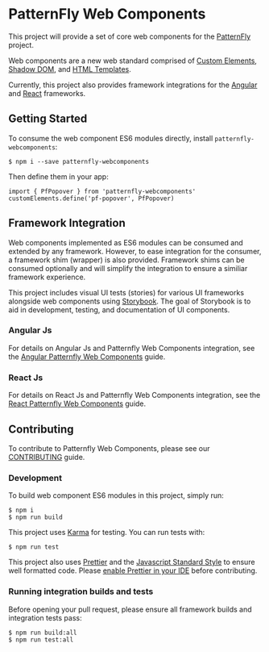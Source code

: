 # PatternFly Web Components
This project will provide a set of core web components for the [PatternFly](https://www.patternfly.org) project.

Web components are a new web standard comprised of [Custom Elements](https://w3c.github.io/webcomponents/spec/custom/), [Shadow DOM](https://w3c.github.io/webcomponents/spec/shadow/), and [HTML Templates](https://html.spec.whatwg.org/multipage/scripting.html#the-template-element/). 

Currently, this project also provides framework integrations for the [Angular](https://angular.io/) and [React](https://facebook.github.io/react/) frameworks.

## Getting Started
To consume the web component ES6 modules directly, install `patternfly-webcomponents`:
```
$ npm i --save patternfly-webcomponents
```
Then define them in your app:
```
import { PfPopover } from 'patternfly-webcomponents'
customElements.define('pf-popover', PfPopover)
```

## Framework Integration
Web components implemented as ES6 modules can be consumed and extended by any framework. However, to ease integration for the consumer, a framework shim (wrapper) is also provided. Framework shims can be consumed optionally and will simplify the integration to ensure a similiar framework experience.

This project includes visual UI tests (stories) for various UI frameworks alongside web components using [Storybook](https://storybook.js.org/). The goal of Storybook is to aid in development, testing, and documentation of UI components.

### Angular Js
For details on Angular Js and Patternfly Web Components integration, see the [Angular Patternfly Web Components](frameworks/angular) guide.

### React Js
For details on React Js and Patternfly Web Components integration, see the [React Patternfly Web Components](frameworks/react) guide.

## Contributing
To contribute to Patternfly Web Components, please see our [CONTRIBUTING](CONTRIBUTING.md) guide.

### Development
To build web component ES6 modules in this project, simply run:
```
$ npm i
$ npm run build
```
This project uses [Karma](http://karma-runner.github.io/1.0/index.html) for testing. You can run tests with:
```
$ npm run test
```
This project also uses [Prettier](https://github.com/prettier/prettier) and the [Javascript Standard Style](https://standardjs.com/) to ensure well formatted code. Please [enable Prettier in your IDE](https://github.com/prettier/prettier#editor-integration) before contributing.

### Running integration builds and tests
Before opening your pull request, please ensure all framework builds and integration tests pass:
```
$ npm run build:all
$ npm run test:all
``` 